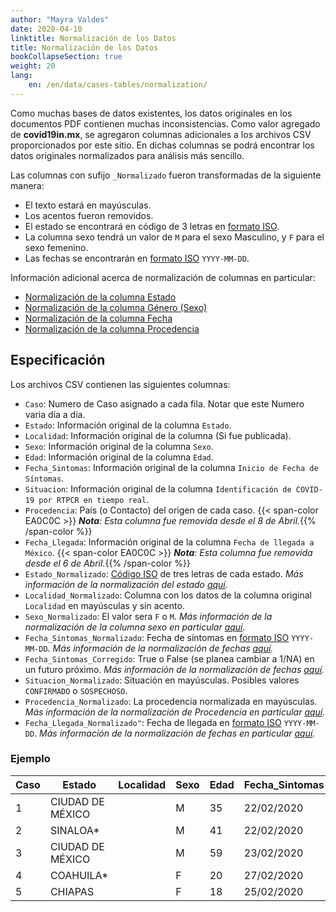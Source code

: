 ```yaml
---
author: "Mayra Valdes"
date: 2020-04-10
linktitle: Normalización de los Datos
title: Normalización de los Datos
bookCollapseSection: true
weight: 20
lang:
    en: /en/data/cases-tables/normalization/
---
```


Como muchas bases de datos existentes, los datos originales en los documentos PDF contienen muchas inconsistencias. Como valor agregado de **covid19in.mx**, se agregaron columnas adicionales a los archivos CSV proporcionados por este sitio. En dichas columnas se podrá encontrar los datos originales normalizados para análisis más sencillo.

Las columnas con sufijo `_Normalizado` fueron transformadas de la siguiente manera:

* El texto estará en mayúsculas.
* Los acentos fueron removidos.
* El estado se encontrará en código de 3 letras en [formato ISO](https://www.iso.org/obp/ui/#iso:code:3166:MX).
* La columna sexo tendrá un valor de `M` para el sexo Masculino, y `F` para el sexo femenino.
* Las fechas se encontrarán en [formato ISO](https://www.iso.org/iso-8601-date-and-time-format.html) `YYYY-MM-DD`.

Información adicional acerca de normalización de columnas en particular:

* [Normalización de la columna Estado](/docs/datos/tablas-casos/normalizacion/estado/)
* [Normalización de la columna Género (Sexo)](/docs/datos/tablas-casos/normalizacion/genero/)
* [Normalización de la columna Fecha](/docs/datos/tablas-casos/normalizacion/fecha/)
* [Normalización de la columna Procedencia](/docs/datos/tablas-casos/normalizacion/procedencia/)

## Especificación
Los archivos CSV contienen las siguientes columnas:

- `Caso`: Numero de Caso asignado a cada fila. Notar que este Numero varia día a día.
- `Estado`: Información original de la columna `Estado`.
- `Localidad`: Información original de la columna (Si fue publicada).
- `Sexo`: Información original de la columna `Sexo`.
- `Edad`: Información original de la columna `Edad`.
- `Fecha_Sintomas`: Información original de la columna `Inicio de Fecha de Síntomas`.
- `Situacion`: Información original de la columna `Identificación de COVID-19 por RTPCR en tiempo real`.
- `Procedencia`: País (o Contacto) del origen de cada caso. {{< span-color EA0C0C >}} <em><strong>Nota</strong>: Esta columna fue removida desde el 8 de Abril.</em>{{% /span-color %}}
- `Fecha_Llegada`: Información original de la columna `Fecha de llegada a México`. {{< span-color EA0C0C >}} <em><strong>Nota</strong>: Esta columna fue removida desde el 6 de Abril.</em>{{% /span-color %}}
- `Estado_Normalizado`: [Código ISO](https://www.iso.org/obp/ui/#iso:code:3166:MX) de tres letras de cada estado. _Más información de la normalización del estado [aquí](/docs/datos/tablas-casos/normalizacion/estado/)._
- `Localidad_Normalizado`: Columna con los datos de la columna original `Localidad` en mayúsculas y sin acento.
- `Sexo_Normalizado`: El valor sera `F` o `M`. _Más información de la normalización de la columna sexo en particular [aquí](/docs/datos/tablas-casos/normalizacion/genero/)._
- `Fecha_Sintomas_Normalizado`: Fecha de síntomas en [formato ISO](https://www.iso.org/iso-8601-date-and-time-format.html) `YYYY-MM-DD`. _Más información de la normalización de fechas [aquí](/docs/datos/tablas-casos/normalizacion/fecha/)._
- `Fecha_Sintomas_Corregido`: True o False (se planea cambiar a 1/NA) en un futuro próximo. _Más información de la normalización de fechas [aquí](/docs/datos/tablas-casos/normalizacion/fecha/)._
- `Situacion_Normalizado`: Situación en mayúsculas. Posibles valores `CONFIRMADO` o `SOSPECHOSO`.
- `Procedencia_Normalizado`: La procedencia normalizada en mayúsculas. _Más información de la normalización de Procedencia en particular [aquí](/docs/datos/tablas-casos/normalizacion/procedencia/)._
- `Fecha_Llegada_Normalizado"`: Fecha de llegada en [formato ISO](https://www.iso.org/iso-8601-date-and-time-format.html) `YYYY-MM-DD`. _Más información de la normalización de fechas en particular [aquí](/docs/datos/tablas-casos/normalizacion/fecha/)._

### Ejemplo

| Caso | Estado           | Localidad | Sexo | Edad | Fecha_Sintomas | Situacion  | Procedencia    | Fecha_Llegada | Estado_Normalizado | Localidad_Normalizado | Sexo_Normalizado | Fecha_Sintomas_Normalizado | Fecha_Sintomas_Corregido | Situacion_Normalizado | Procedencia_Normalizado | Fecha_Llegada_Normalizado |
|------|------------------|-----------|------|------|----------------|------------|----------------|---------------|--------------------|-----------------------|------------------|----------------------------|--------------------------|-----------------------|-------------------------|---------------------------|
| 1    | CIUDAD DE MÉXICO |           | M    | 35   | 22/02/2020     | confirmado | Italia         | 22/02/2020    | CMX                |                       | M                | 2020-02-22                 | False                    | CONFIRMADO            | ITALIA                  | 2020-02-22                |
| 2    | SINALOA*         |           | M    | 41   | 22/02/2020     | confirmado | Italia         | 21/02/2020    | SIN                |                       | M                | 2020-02-22                 | False                    | CONFIRMADO            | ITALIA                  | 2020-02-21                |
| 3    | CIUDAD DE MÉXICO |           | M    | 59   | 23/02/2020     | confirmado | Italia         | 22/02/2020    | CMX                |                       | M                | 2020-02-23                 | False                    | CONFIRMADO            | ITALIA                  | 2020-02-22                |
| 4    | COAHUILA*        |           | F    | 20   | 27/02/2020     | confirmado | Italia         | 25/02/2020    | COA                |                       | F                | 2020-02-27                 | False                    | CONFIRMADO            | ITALIA                  | 2020-02-25                |
| 5    | CHIAPAS          |           | F    | 18   | 25/02/2020     | confirmado | Italia         | 25/02/2020    | CHP                |                       | F                | 2020-02-25                 | False                    | CONFIRMADO            | ITALIA                  | 2020-02-25                |

